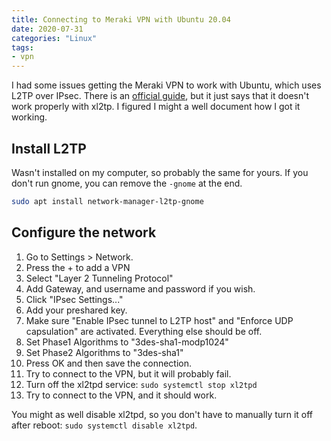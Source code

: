 ```yaml
---
title: Connecting to Meraki VPN with Ubuntu 20.04
date: 2020-07-31
categories: "Linux"
tags:
- vpn
---
```


I had some issues getting the Meraki VPN to work with Ubuntu, which uses L2TP over IPsec. 
There is an [official guide](https://documentation.meraki.com/MX/Client_VPN/Client_VPN_OS_Configuration), but it just says that it doesn't work properly with xl2tp.
I figured I might a well document how I got it working.

## Install L2TP
Wasn't installed on my computer, so probably the same for yours. If you don't run gnome, you can remove the `-gnome` at the end.
```bash
sudo apt install network-manager-l2tp-gnome
```

## Configure the network
1. Go to Settings > Network.
1. Press the + to add a VPN
1. Select "Layer 2 Tunneling Protocol"
1. Add Gateway, and username and password if you wish.
1. Click "IPsec Settings..."
1. Add your preshared key.
1. Make sure "Enable IPsec tunnel to L2TP host" and "Enforce UDP capsulation" are activated. Everything else should be off.
1. Set Phase1 Algorithms to "3des-sha1-modp1024"
1. Set Phase2 Algorithms to "3des-sha1"
1. Press OK and then save the connection.
1. Try to connect to the VPN, but it will probably fail.
1. Turn off the xl2tpd service: `sudo systemctl stop xl2tpd`
1. Try to connect to the VPN, and it should work.

You might as well disable xl2tpd, so you don't have to manually turn it off after reboot: `sudo systemctl disable xl2tpd`.
